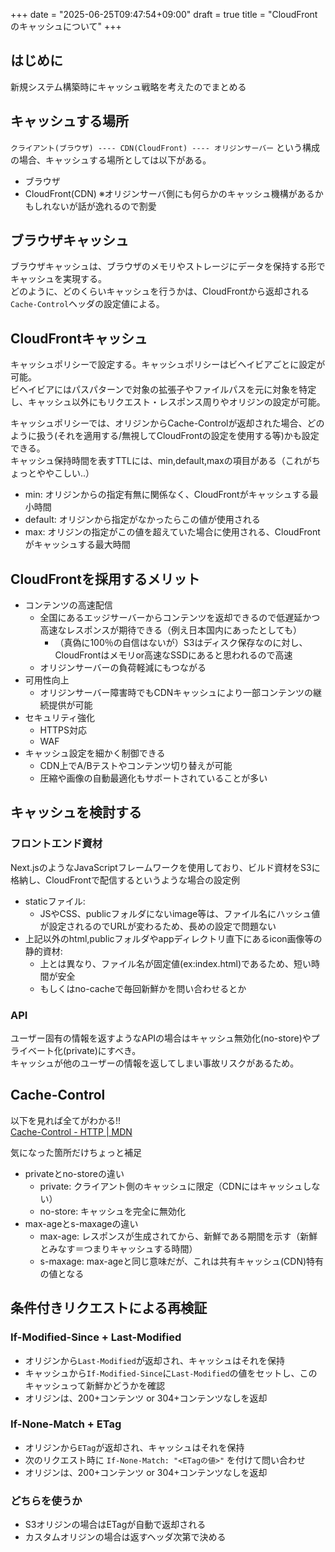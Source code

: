+++
date = "2025-06-25T09:47:54+09:00"
draft = true
title = "CloudFrontのキャッシュについて"
+++


## はじめに

新規システム構築時にキャッシュ戦略を考えたのでまとめる

## キャッシュする場所

`クライアント(ブラウザ) ---- CDN(CloudFront) ---- オリジンサーバー` という構成の場合、キャッシュする場所としては以下がある。

- ブラウザ
- CloudFront(CDN)
※オリジンサーバ側にも何らかのキャッシュ機構があるかもしれないが話が逸れるので割愛

## ブラウザキャッシュ

ブラウザキャッシュは、ブラウザのメモリやストレージにデータを保持する形でキャッシュを実現する。  
どのように、どのくらいキャッシュを行うかは、CloudFrontから返却される`Cache-Control`ヘッダの設定値による。

## CloudFrontキャッシュ

キャッシュポリシーで設定する。キャッシュポリシーはビヘイビアごとに設定が可能。  
ビヘイビアにはパスパターンで対象の拡張子やファイルパスを元に対象を特定し、キャッシュ以外にもリクエスト・レスポンス周りやオリジンの設定が可能。

キャッシュポリシーでは、オリジンからCache-Controlが返却された場合、どのように扱う(それを適用する/無視してCloudFrontの設定を使用する等)かも設定できる。  
キャッシュ保持時間を表すTTLには、min,default,maxの項目がある（これがちょっとややこしい..）

- min: オリジンからの指定有無に関係なく、CloudFrontがキャッシュする最小時間
- default: オリジンから指定がなかったらこの値が使用される
- max: オリジンの指定がこの値を超えていた場合に使用される、CloudFrontがキャッシュする最大時間

## CloudFrontを採用するメリット

- コンテンツの高速配信
  - 全国にあるエッジサーバーからコンテンツを返却できるので低遅延かつ高速なレスポンスが期待できる（例え日本国内にあったとしても）
    - （真偽に100％の自信はないが）S3はディスク保存なのに対し、CloudFrontはメモリor高速なSSDにあると思われるので高速  
  - オリジンサーバーの負荷軽減にもつながる
- 可用性向上
  - オリジンサーバー障害時でもCDNキャッシュにより一部コンテンツの継続提供が可能
- セキュリティ強化
  - HTTPS対応
  - WAF
- キャッシュ設定を細かく制御できる
  - CDN上でA/Bテストやコンテンツ切り替えが可能
  - 圧縮や画像の自動最適化もサポートされていることが多い

## キャッシュを検討する

### フロントエンド資材

Next.jsのようなJavaScriptフレームワークを使用しており、ビルド資材をS3に格納し、CloudFrontで配信するというような場合の設定例

- staticファイル: 
  - JSやCSS、publicフォルダにないimage等は、ファイル名にハッシュ値が設定されるのでURLが変わるため、長めの設定で問題ない
- 上記以外のhtml,publicフォルダやappディレクトリ直下にあるicon画像等の静的資材: 
  - 上とは異なり、ファイル名が固定値(ex:index.html)であるため、短い時間が安全
  - もしくはno-cacheで毎回新鮮かを問い合わせるとか

### API

ユーザー固有の情報を返すようなAPIの場合はキャッシュ無効化(no-store)やプライベート化(private)にすべき。  
キャッシュが他のユーザーの情報を返してしまい事故リスクがあるため。

## Cache-Control

以下を見れば全てがわかる!!  
[Cache-Control - HTTP | MDN](https://developer.mozilla.org/ja/docs/Web/HTTP/Reference/Headers/Cache-Control)

気になった箇所だけちょっと補足

- privateとno-storeの違い
  - private: クライアント側のキャッシュに限定（CDNにはキャッシュしない）
  - no-store: キャッシュを完全に無効化
- max-ageとs-maxageの違い
  - max-age: レスポンスが生成されてから、新鮮である期間を示す（新鮮とみなす＝つまりキャッシュする時間）
  - s-maxage: max-ageと同じ意味だが、これは共有キャッシュ(CDN)特有の値となる

## 条件付きリクエストによる再検証

### If-Modified-Since + Last-Modified

- オリジンから`Last-Modified`が返却され、キャッシュはそれを保持
- キャッシュから`If-Modified-Since`に`Last-Modified`の値をセットし、このキャッシュって新鮮かどうかを確認
- オリジンは、200+コンテンツ or 304+コンテンツなしを返却

### If-None-Match + ETag

- オリジンから`ETag`が返却され、キャッシュはそれを保持
- 次のリクエスト時に `If-None-Match: "<ETagの値>"` を付けて問い合わせ
- オリジンは、200+コンテンツ or 304+コンテンツなしを返却

### どちらを使うか

- S3オリジンの場合はETagが自動で返却される
- カスタムオリジンの場合は返すヘッダ次第で決める